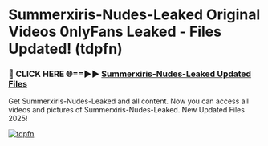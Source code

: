 # Summerxiris-Nudes-Leaked Original Videos 0nlyFans Leaked - Files Updated! (tdpfn)

<h3>🔴 CLICK HERE 🌐==►► <a href="https://tinyurl.com/4mcuefdz" rel="nofollow">Summerxiris-Nudes-Leaked Updated Files</a></h3>

Get Summerxiris-Nudes-Leaked and all content. Now you can access all videos and pictures of Summerxiris-Nudes-Leaked. New Updated Files 2025!

[![tdpfn](https://i.imgur.com/StAQSOY.gif)](https://tinyurl.com/4mcuefdz)
